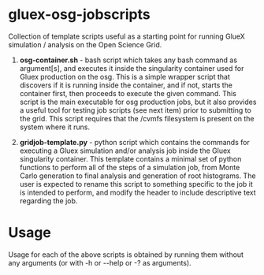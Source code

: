 # gluex-osg-jobscripts
Collection of template scripts useful as a starting point for running GlueX simulation / analysis on the Open Science Grid.

1. **osg-container.sh** - bash script which takes any bash command as argument[s], and executes it inside the singularity container used for Gluex production on the osg. This is a simple wrapper script that discovers if it is running inside the container, and if not, starts the container first, then proceeds to execute the given command. This script is the main executable for osg production jobs, but it also provides a useful tool for testing job scripts (see next item) prior to submitting to the grid. This script requires that the /cvmfs filesystem is present on the system where it runs.

2. **gridjob-template.py** - python script which contains the commands for executing a Gluex simulation and/or analysis job inside the Gluex singularity container. This template contains a minimal set of python functions to perform all of the steps of a simulation job, from Monte Carlo generation to final analysis and generation of root histograms. The user is expected to rename this script to something specific to the job it is intended to perform, and modify the header to include descriptive text regarding the job.

# Usage
Usage for each of the above scripts is obtained by running them without any arguments (or with -h or --help or -? as arguments).
